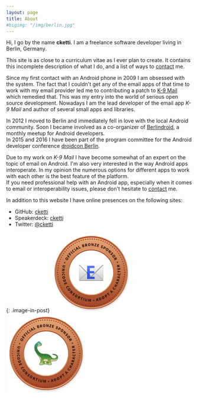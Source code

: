 ```yaml
---
layout: page
title: About
#bigimg: "/img/berlin.jpg"
---
```


Hi, I go by the name **cketti**. I am a freelance software developer living in Berlin, Germany.

This site is as close to a curriculum vitae as I ever plan to create. It contains this incomplete description of what I do, and a list of ways to [contact](/contact/) me.

Since my first contact with an Android phone in 2009 I am obsessed with the system. The fact that I couldn't get any of the email apps of that time to work with my email provider led me to contributing a patch to [K-9 Mail](https://github.com/k9mail/k-9) which remedied that. This was my entry into the world of serious open source development. Nowadays I am the lead developer of the email app *K-9 Mail* and author of several small apps and libraries.

In 2012 I moved to Berlin and immediately fell in love with the local Android community. Soon I became involved as a co-organizer of [Berlindroid](https://www.meetup.com/berlindroid/), a monthly meetup for Android developers.  
In 2015 and 2016 I have been part of the program committee for the Android developer conference [droidcon Berlin](https://droidcon.de/).

Due to my work on *K-9 Mail* I have become somewhat of an expert on the topic of email on Android. I'm also very interested in the way Android apps interoperate. In my opinion the numerous options for different apps to work with each other is the best feature of the platform.  
If you need professional help with an Android app, especially when it comes to email or interoperability issues, please don't hesitate to [contact](/contact/) me.


In addition to this website I have online presences on the following sites:

* GitHub: [cketti](https://github.com/cketti)
* Speakerdeck: [cketti](https://speakerdeck.com/cketti)
* Twitter: [@cketti](https://twitter.com/cketti)

{: .image-in-post}
[![Official Bronze Sponsor of the Email Emoji](/img/bronze-1F4E7.png)](https://unicode.org/consortium/adopted-characters.html#b1F4E7) [![Official Bronze Sponsor of the Sauropod Emoji](/img/bronze-1F995.png)](https://unicode.org/consortium/adopted-characters.html#b1F995)
